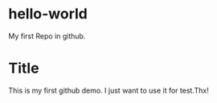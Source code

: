 # hello-world
My first Repo in github.

<h1>Title</h1>

<p>
This  is my first github demo. I just want to use it for test.Thx!
</p>
